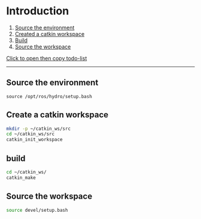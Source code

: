Introduction
============

1. [Source the environment](#source-the-environment)
2. [Created a catkin workspace](#create-a-catkin-workspace)
3. [Build](#build)
4. [Source the workspace](#source-the-workspace)

[Click to open then copy todo-list](https://trello.com/b/2k5dmOvG/ros)

----


Source the environment
----------------------

`source /opt/ros/hydro/setup.bash`

Create a catkin workspace
-------------------------

```bash
mkdir -p ~/catkin_ws/src
cd ~/catkin_ws/src
catkin_init_workspace
```


build
------

```bash
cd ~/catkin_ws/
catkin_make
```

Source the workspace
--------------------


```bash
source devel/setup.bash
```
